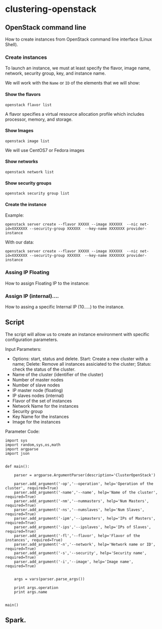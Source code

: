 # clustering-openstack




## OpenStack command line 

How to create instances from OpenStack command line interface (Linux Shell).

### Create instances

To launch an instance, we must at least specify the flavor, image name, network, security group, key, and instance name.

We will work with the ``Name`` or ``ID`` of the elements that we will show:


#### Show  the flavors

```
openstack flavor list 
```

A flavor specifies a virtual resource allocation profile which includes processor, memory, and storage.

#### Show Images

```
openstack image list
```

We will use CentOS7 or Fedora images

#### Show networks
```
openstack network list
```

#### Show security groups

```
openstack security group list
```

#### Create the instance

Example:

```
openstack server create --flavor XXXXX --image XXXXXX  --nic net-id=XXXXXXX --security-group XXXXXX  --key-name XXXXXXX provider-instance
```

With our data:

```
openstack server create --flavor XXXXX --image XXXXXX  --nic net-id=XXXXXXX --security-group XXXXXX  --key-name XXXXXXX provider-instance
```

### Assing IP Floating

How to assign Floating IP to the instance:



### Assign IP (internal)....

How to assing a specific Internal IP (10.....) to the instance.

## Script

The script will allow us to create an instance environment with specific configuration parameters.

Input Parameters:

- Options: start, status and delete. Start: Create a new cluster with a name; Delete: Remove all instances assiciated to the cluster; Status: check the status of the cluster.
- Name of the cluster (identifier of the cluster)
- Number of master nodes
- Number of slave nodes
- IP master node (floating)
- IP slaves nodes (internal)
- Flavor of the set of instances
- Network Name for the instances
- Security group
- Key Name for the instances
- Image for the instances

Parameter Code:

```
import sys
import random,sys,os,math
import argparse
import json


def main():

	parser = argparse.ArgumentParser(description='ClusterOpenStack')

	parser.add_argument('-op','--operation', help='Operation of the cluster', required=True)
	parser.add_argument('-name','--name', help='Name of the cluster', required=True)
	parser.add_argument('-nm','--nummasters', help='Num Masters', required=True)
	parser.add_argument('-ns','--numslaves', help='Num Slaves', required=True)
	parser.add_argument('-ipm','--ipmasters', help='IPs of Masters', required=True)
	parser.add_argument('-ips','--ipslaves', help='IPs of Slaves', required=True)
	parser.add_argument('-fl','--flavor', help='Flavor of the instances', required=True)
	parser.add_argument('-n','--network', help='Network name or ID', required=True)
	parser.add_argument('-s','--security', help='Security name', required=True)
	parser.add_argument('-i','--image', help='Image name', required=True)
	

	args = vars(parser.parse_args())

	print args.operation
	print args.name


main()

```




## Spark.
